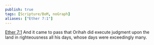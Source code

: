 ```yaml
---
publish: true
tags: [Scripture/BoM, noGraph]
aliases: ["Ether 7:1"]
---
```

[Ether 7:1](https://churchofjesuschrist.org/study/scriptures/bofm/ether/7?lang=eng&id=p1#p1) And it came to pass that Orihah did execute judgment upon the land in righteousness all his days, whose days were exceedingly many.
